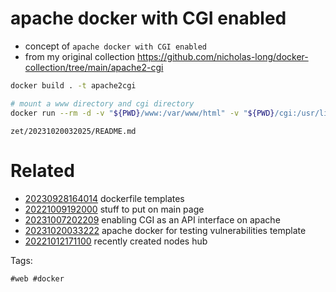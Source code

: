 # apache docker with CGI enabled

- concept of `apache docker with CGI enabled`
- from my original collection https://github.com/nicholas-long/docker-collection/tree/main/apache2-cgi

```bash
docker build . -t apache2cgi

# mount a www directory and cgi directory
docker run --rm -d -v "${PWD}/www:/var/www/html" -v "${PWD}/cgi:/usr/lib/cgi-bin" -p "80:80" cgi
```

` zet/20231020032025/README.md `

# Related

- [20230928164014](/zet/20230928164014/README.md) dockerfile templates
- [20221009192000](/zet/20221009192000/README.md) stuff to put on main page
- [20231007202209](/zet/20231007202209/README.md) enabling CGI as an API interface on apache
- [20231020033222](/zet/20231020033222/README.md) apache docker for testing vulnerabilities template
- [20221012171100](/zet/20221012171100/README.md) recently created nodes hub

Tags:

    #web #docker
